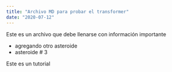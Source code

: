 ```yaml
---
title: "Archivo MD para probar el transformer"
date: "2020-07-12"
---
```


Este es un archivo que debe llenarse con información importante
* agregando otro asteroide
* asteroide # 3

Este es un tutorial
